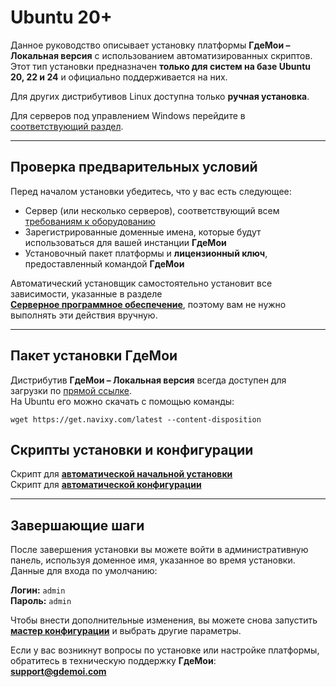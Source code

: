 # Ubuntu 20+

Данное руководство описывает установку платформы **ГдеМои – Локальная версия** с использованием автоматизированных скриптов.  
Этот тип установки предназначен **только для систем на базе Ubuntu 20, 22 и 24** и официально поддерживается на них.

Для других дистрибутивов Linux доступна только **ручная установка**.

Для серверов под управлением Windows перейдите в [соответствующий раздел](../windows-installation/).

---

## Проверка предварительных условий

Перед началом установки убедитесь, что у вас есть следующее:

* Сервер (или несколько серверов), соответствующий всем [требованиям к оборудованию](../../../requirements/server-hardware.md)
* Зарегистрированные доменные имена, которые будут использоваться для вашей инстанции **ГдеМои**
* Установочный пакет платформы и **лицензионный ключ**, предоставленный командой **ГдеМои**

Автоматический установщик самостоятельно установит все зависимости, указанные в разделе  
[**Серверное программное обеспечение**](../../../requirements/server-software.md), поэтому вам не нужно выполнять эти действия вручную.

---

## Пакет установки ГдеМои

Дистрибутив **ГдеМои – Локальная версия** всегда доступен для загрузки по [прямой ссылке](https://get.navixy.com/latest).  
На Ubuntu его можно скачать с помощью команды:
```
wget https://get.navixy.com/latest --content-disposition
```

## Скрипты установки и конфигурации

Скрипт для [**автоматической начальной установки**](installation-wizard.md)  
Скрипт для [**автоматической конфигурации**](configuration-wizard.md)

---

## **Завершающие шаги**

После завершения установки вы можете войти в административную панель, используя доменное имя, указанное во время установки.  
Данные для входа по умолчанию:

**Логин:** `admin`  
**Пароль:** `admin`

Чтобы внести дополнительные изменения, вы можете снова запустить [**мастер конфигурации**](configuration-wizard.md) и выбрать другие параметры.

Если у вас возникнут вопросы по установке или настройке платформы, обратитесь в техническую поддержку **ГдеМои**:  
[**support@gdemoi.com**](mailto:support@gdemoi.com)


